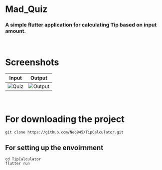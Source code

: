 # Mad_Quiz
### A simple flutter application for calculating Tip based on input amount.
<p>&nbsp;</p>

# Screenshots
| Input  | Output |
| :------------: |:---------------:|
| <img src="./" alt="Quiz">|<img src="./" alt="Output">  |
<p>&nbsp;</p>

# For downloading the project

    git clone https://github.com/Neo945/TipCalculator.git

## For setting up the envoirnment

    cd TipCalculator
    flutter run
